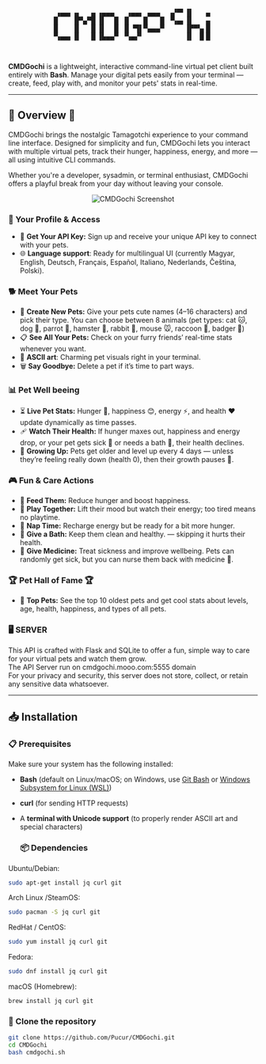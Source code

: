 <div style="text-align: center;">
  <pre style="display: inline-block; text-align: left;">
 ▗▄▄▖▗▖  ▗▖▗▄▄▄   ▗▄▄▖ ▄▄▄  ▗▞▀▘▐▌   ▄ 
▐▌   ▐▛▚▞▜▌▐▌  █ ▐▌   █   █ ▝▚▄▖▐▌   ▄ 
▐▌   ▐▌  ▐▌▐▌  █ ▐▌▝▜▌▀▄▄▄▀     ▐▛▀▚▖█ 
▝▚▄▄▖▐▌  ▐▌▐▙▄▄▀ ▝▚▄▞▘          ▐▌ ▐▌█ 
  </pre>
</div>

**CMDGochi** is a lightweight, interactive command-line virtual pet client built entirely with **Bash**. Manage your digital pets easily from your terminal — create, feed, play with, and monitor your pets' stats in real-time.

---

## 🐾 Overview 🐾

CMDGochi brings the nostalgic Tamagotchi experience to your command line interface. Designed for simplicity and fun, CMDGochi lets you interact with multiple virtual pets, track their hunger, happiness, energy, and more — all using intuitive CLI commands.

Whether you're a developer, sysadmin, or terminal enthusiast, CMDGochi offers a playful break from your day without leaving your console.

<div align="center">

![CMDGochi Screenshot](https://i.kek.sh/F6yjWUD0EXP.png)

</div>


### 👤 Your Profile & Access
- 🔑 **Get Your API Key:** Sign up and receive your unique API key to connect with your pets.
- 🌐 **Language support**: Ready for multilingual UI (currently Magyar, English, Deutsch, Français, Español, Italiano, Nederlands, Čeština, Polski).

### 🐕 Meet Your Pets
- 🐾 **Create New Pets:** Give your pets cute names (4–16 characters) and pick their type. You can choose between 8 animals (pet types: cat 🐱, dog 🐶, parrot 🦜, hamster 🐹, rabbit 🐰, mouse 🐭, raccoon 🦝, badger 🦡)
- 📋 **See All Your Pets:** Check on your furry friends’ real-time stats whenever you want.
- 🦝 **ASCII art**: Charming pet visuals right in your terminal.
- 🗑️ **Say Goodbye:** Delete a pet if it’s time to part ways.

### 📊 Pet Well beeing
- ⏳ **Live Pet Stats:** Hunger 🍗, happiness 😊, energy ⚡, and health ❤️ update dynamically as time passes.
- 🩹 **Watch Their Health:** If hunger maxes out, happiness and energy drop, or your pet gets sick 🤒 or needs a bath 🛁, their health declines.
- 🎂 **Growing Up:** Pets get older and level up every 4 days — unless they’re feeling really down (health 0), then their growth pauses 🧊.

### 🎮 Fun & Care Actions
- 🍎 **Feed Them:** Reduce hunger and boost happiness.
- 🧸 **Play Together:** Lift their mood but watch their energy; too tired means no playtime.
- 🛌 **Nap Time:** Recharge energy but be ready for a bit more hunger.
- 🛁 **Give a Bath:** Keep them clean and healthy. — skipping it hurts their health.
- 💊 **Give Medicine:** Treat sickness and improve wellbeing. Pets can randomly get sick, but you can nurse them back with medicine 🤧.

### 🏆 Pet Hall of Fame 🏆
- 🌟 **Top Pets:** See the top 10 oldest pets and get cool stats about levels, age, health, happiness, and types of all pets.

### 🖥️ **SERVER**
This API is crafted with Flask and SQLite to offer a fun, simple way to care for your virtual pets and watch them grow.<br>
The API Server run on cmdgochi.mooo.com:5555 domain<br>
For your privacy and security, this server does not store, collect, or retain any sensitive data whatsoever.

---



## 📥 Installation

### 📋 Prerequisites

Make sure your system has the following installed:

- **Bash** (default on Linux/macOS; on Windows, use [Git Bash](https://gitforwindows.org/) or [Windows Subsystem for Linux (WSL)](https://learn.microsoft.com/en-us/windows/wsl/install))
- **curl** (for sending HTTP requests)
- A **terminal with Unicode support** (to properly render ASCII art and special characters)

  ### 📦 Dependencies
Ubuntu/Debian:
```bash
sudo apt-get install jq curl git
```
Arch Linux /SteamOS:
```bash
sudo pacman -S jq curl git
```
RedHat / CentOS:
```bash
sudo yum install jq curl git
```
Fedora:
```bash
sudo dnf install jq curl git
```
macOS (Homebrew):
```bash
brew install jq curl git
```

### 💾 Clone the repository

```bash
git clone https://github.com/Pucur/CMDGochi.git
cd CMDGochi
bash cmdgochi.sh
```
